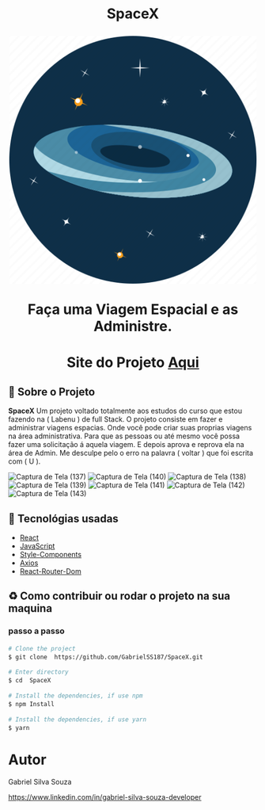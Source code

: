 <h1 align="center">
    <p>SpaceX</p>
    <img src="public/favicon.ico" height="500" />
    <p>Faça uma Viagem Espacial e as Administre.<p>
</h1>

<h1 align="center">Site do Projeto
<a href="https://spacex-gabriel.surge.sh/">
Aqui</a></h1>


## 📕 Sobre o Projeto

**SpaceX**  Um projeto voltado totalmente aos estudos do curso que estou fazendo na ( Labenu ) de full Stack. O projeto consiste em fazer e administrar viagens espacias. Onde você pode criar suas proprias viagens na área administrativa. Para que as pessoas ou até mesmo você possa fazer uma solicitação á aquela viagem. E depois aprova e reprova ela na área de Admin. Me desculpe pelo o erro na palavra ( voltar ) que foi escrita com ( U ).

![Captura de Tela (137)](https://user-images.githubusercontent.com/86306877/179429973-6f4bf57b-f545-4fc8-8b18-74afa5076c11.png)
![Captura de Tela (140)](https://user-images.githubusercontent.com/86306877/179429977-26a6673d-c892-4f8b-a2a6-f3e008615618.png)
![Captura de Tela (138)](https://user-images.githubusercontent.com/86306877/179429975-9e44df00-eb8a-4a71-94a4-0c1efaa3561a.png)
![Captura de Tela (139)](https://user-images.githubusercontent.com/86306877/179429976-f6232525-b24e-4da4-bde6-3f9e508a294f.png)
![Captura de Tela (141)](https://user-images.githubusercontent.com/86306877/179429979-86f81676-226c-4a0a-8fe9-848ab2a7dcac.png)
![Captura de Tela (142)](https://user-images.githubusercontent.com/86306877/179429980-b8759d3c-4fa4-4089-8bb4-42ed7c1add86.png)
![Captura de Tela (143)](https://user-images.githubusercontent.com/86306877/179429982-67a99196-8857-43de-86aa-5ef640f122d4.png)

## 🔨 Tecnológias usadas

- [React](https://pt-br.reactjs.org/)
- [JavaScript](https://www.javascript.com/)
- [Style-Components](https://styled-components.com/)
- [Axios](https://axios-http.com/)
- [React-Router-Dom](https://reactrouterdotcom.fly.dev/docs/en/v6/getting-started/overview)

## ♻ Como contribuir ou rodar o projeto na sua maquina

### passo a passo

```bash
# Clone the project
$ git clone  https://github.com/GabrielSS187/SpaceX.git
```

```bash
# Enter directory
$ cd  SpaceX
```

```bash
# Install the dependencies, if use npm
$ npm Install
```

```bash
# Install the dependencies, if use yarn
$ yarn
```

# Autor

Gabriel Silva Souza

https://www.linkedin.com/in/gabriel-silva-souza-developer
